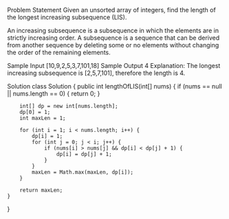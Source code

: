 Problem Statement
Given an unsorted array of integers, find the length of the longest increasing subsequence (LIS).

An increasing subsequence is a subsequence in which the elements are in strictly increasing order. A subsequence is a sequence that can be derived from another sequence by deleting some or no elements without changing the order of the remaining elements.

Sample Input
[10,9,2,5,3,7,101,18]
Sample Output
4
Explanation: The longest increasing subsequence is [2,5,7,101], therefore the length is 4.

Solution
class Solution {
    public int lengthOfLIS(int[] nums) {
        if (nums == null || nums.length == 0) {
            return 0;
        }
        
        int[] dp = new int[nums.length];
        dp[0] = 1;
        int maxLen = 1;
        
        for (int i = 1; i < nums.length; i++) {
            dp[i] = 1;
            for (int j = 0; j < i; j++) {
                if (nums[i] > nums[j] && dp[i] < dp[j] + 1) {
                    dp[i] = dp[j] + 1;
                }
            }
            maxLen = Math.max(maxLen, dp[i]);
        }
        
        return maxLen;
    }
}
